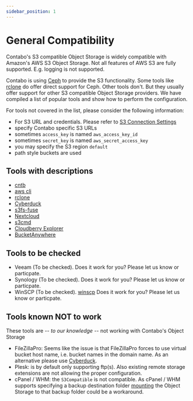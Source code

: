 ```yaml
---
sidebar_position: 1
---
```


# General Compatibility

Contabo's S3 compatible Object Storage is widely compatible with Amazon's AWS S3 Object Storage. Not all features of AWS S3 are fully supported. E.g. logging is not supported.

Contabo is using [Ceph](https://ceph.com/) to provide the S3 functionality. Some tools like [rclone](https://rclone.org/) do offer direct support for Ceph. Other tools don't. But they usually offer support for other S3 compatible Object Storage providers. We have compiled a list of popular tools and show how to perform the configuration.

For tools not covered in the list, please consider the following information:

* For S3 URL and credentials. Please refer to [S3 Connection Settings](/docs/Object-Storage/s3-connection-settings)
* specify Contabo specific S3 URLs
* sometimes `access_key` is named `aws_access_key_id`
* sometimes `secret_key` is named `aws_secret_access_key`
* you may specify the S3 region `default`
* path style buckets are used

## Tools with descriptions

* [cntb](/docs/Object-Storage/Tools/cntb)
* [aws cli](/docs/Object-Storage/Tools/aws-cli)
* [rclone](/docs/Object-Storage/Tools/rclone)
* [Cyberduck](/docs/Object-Storage/Tools/cyberduck)
* [s3fs-fuse](/docs/Object-Storage/Tools/s3fs-fuse)
* [Nextcloud](/docs/Object-Storage/Tools/nextcloud)
* [s3cmd](/docs/Object-Storage/Tools/s3cmd)
* [Cloudberry Explorer](/docs/Object-Storage/Tools/cloudberry-explorer)
* [BucketAnywhere](/docs/Object-Storage/Tools/bucketanywhere)

## Tools to be checked

* Veeam (To be checked). Does it work for you? Please let us know or particpate.
* Synology (To be checked). Does it work for you? Please let us know or particpate.
* WinSCP (To be checked). [winscp](https://winscp.net) Does it work for you? Please let us know or particpate.

## Tools known NOT to work

These tools are -- _to our knowledge_ -- not working with Contabo's Object Storage

* FileZillaPro: Seems like the issue is that FileZillaPro forces to use virtual bucket host name, i.e. bucket names in the domain name.
  As an alternative please use [Cyberduck](/docs/Object-Storage/Tools/cyberduck).
* Plesk: is by default only supporting ftp(s). Also existing remote storage extensions are not allowing the proper configuration.
* cPanel / WHM: the `S3Compatible` is not compatible. As cPanel / WHM supports specifying a backup destination folder [mounting](/docs/Object-Storage/HowTo/mount) the Object Storage to that backup folder could be a workaround.
